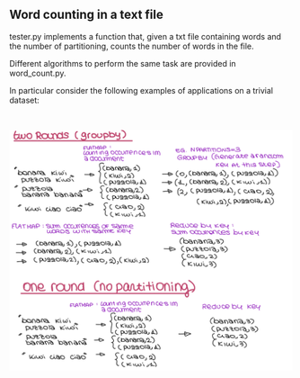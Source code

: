## Word counting in a text file
tester.py implements a function that, given a txt file containing words and the number of partitioning, counts the number of words in the file.

Different algorithms to perform the same task are provided in word_count.py.

In particular consider the following examples of applications on a trivial dataset:
<p align="left">
<img src="figs/ex1.png"  width="00"/> </p>



<p align="left">
<img src="figs/ex2.png"  width="800"/> </p>

